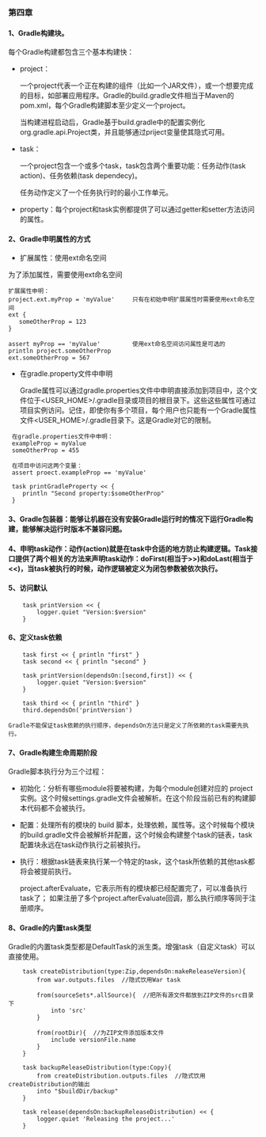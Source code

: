 ### 第四章 

#### 1、Gradle构建块。
每个Gradle构建都包含三个基本构建快：
- project：

  一个project代表一个正在构建的组件（比如一个JAR文件），或一个想要完成的目标，如部署应用程序。Gradle的build.gradle文件相当于Maven的pom.xml，每个Gradle构建脚本至少定义一个project。

  当构建进程启动后，Gradle基于build.gradle中的配置实例化org.gradle.api.Project类，并且能够通过priject变量使其隐式可用。

- task：

  一个project包含一个或多个task，task包含两个重要功能：任务动作(task action)、任务依赖(task dependecy)。

  任务动作定义了一个任务执行时的最小工作单元。

- property：每个project和task实例都提供了可以通过getter和setter方法访问的属性。

#### 2、Gradle申明属性的方式

 - 扩展属性：使用ext命名空间
 
 为了添加属性，需要使用ext命名空间
 ```
扩展属性申明：
project.ext.myProp = 'myValue'     只有在初始申明扩展属性时需要使用ext命名空间
ext {
	someOtherProp = 123
}

assert myProp == 'myValue'         使用ext命名空间访问属性是可选的
println project.someOtherProp
ext.someOtherProp = 567
 ```
 - 在gradle.property文件中申明

   Gradle属性可以通过gradle.properties文件中申明直接添加到项目中，这个文件位于<USER_HOME>/.gradle目录或项目的根目录下。这些这些属性可通过项目实例访问。记住，即使你有多个项目，每个用户也只能有一个Gradle属性文件<USER_HOME>/.gradle目录下。这是Gradle对它的限制。
   
```
 在gradle.properties文件中申明：
 exampleProp = myValue
 someOtherProp = 455
 
 在项目中访问这两个变量：
 assert proect.exampleProp == 'myValue'
 
 task printGradleProperty << {
 	println "Second property:$someOtherProp"
 }
```
   
#### 3、Gradle包装器：能够让机器在没有安装Gradle运行时的情况下运行Gradle构建，能够解决运行时版本不兼容问题。
  
#### 4、申明task动作：动作(action)就是在task中合适的地方防止构建逻辑。Task接口提供了两个相关的方法来声明task动作：doFirst(相当于>>)和doLast(相当于<<)，当task被执行的时候，动作逻辑被定义为闭包参数被依次执行。

#### 5、访问默认
```
	task printVersion << {
		logger.quiet "Version:$version"
	}
```

#### 6、定义task依赖
```
	task first << { println "first" }
	task second << { println "second" }
	
	task printVersion(dependsOn:[second,first]) << {
		logger.quiet "Version:$version"
	}
	
	task third << { println "third" }
	third.dependsOn('printVersion')	
```
	Gradle不能保证task依赖的执行顺序，dependsOn方法只是定义了所依赖的task需要先执行。
	
   
#### 7、Gradle构建生命周期阶段

Gradle脚本执行分为三个过程：

- 初始化：分析有哪些module将要被构建，为每个module创建对应的 project实例。这个时候settings.gradle文件会被解析。在这个阶段当前已有的构建脚本代码都不会被执行。 

- 配置：处理所有的模块的 build 脚本，处理依赖，属性等。这个时候每个模块的build.gradle文件会被解析并配置，这个时候会构建整个task的链表，task配置块永远在task动作执行之前被执行。

- 执行：根据task链表来执行某一个特定的task，这个task所依赖的其他task都将会被提前执行。

  project.afterEvaluate，它表示所有的模块都已经配置完了，可以准备执行task了； 如果注册了多个project.afterEvaluate回调，那么执行顺序等同于注册顺序。
	
#### 8、Gradle的内置task类型

  Gradle的内置task类型都是DefaultTask的派生类。增强task（自定义task）可以直接使用。
```
	task createDistribution(type:Zip,dependsOn:makeReleaseVersion){
		from war.outputs.files  //隐式饮用War task
		
		from(sourceSets*.allSource){  //把所有源文件都放到ZIP文件的src目录下
			into 'src'
		}
		
		from(rootDir){  //为ZIP文件添加版本文件
			include versionFile.name
		}
	}
	
	task backupReleaseDistribution(type:Copy){
		from createDistribution.outputs.files  //隐式饮用createDistribution的输出
		into "$buildDir/backup"
	}
	
	task release(dependsOn:backupReleaseDistribution) << {
		logger.quiet 'Releasing the project...'
	}
```





